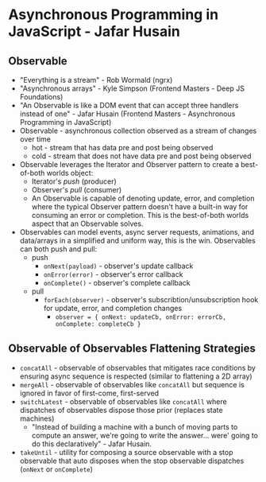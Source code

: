 # Asynchronous Programming in JavaScript - Jafar Husain

## Observable
- "Everything is a stream" - Rob Wormald (ngrx)
- "Asynchronous arrays" - Kyle Simpson (Frontend Masters - Deep JS Foundations)
- "An Observable is like a DOM event that can accept three handlers instead of one" - Jafar Husain (Frontend Masters - Asynchronous Programming in JavaScript)
- Observable - asynchronous collection observed as a stream of changes over time
  - hot - stream that has data pre and post being observed
  - cold - stream that does not have data pre and post being observed
- Observable leverages the Iterator and Observer pattern to create a best-of-both worlds object:
  - Iterator's *push* (producer)
  - Observer's *pull* (consumer)
  - An Observable is capable of denoting update, error, and completion where the typical Observer pattern doesn't have a built-in way for consuming an error or completion. This is the best-of-both worlds aspect that an Observable solves.
- Observables can model events, async server requests, animations, and data/arrays in a simplified and uniform way, this is the win. Observables can both push and pull:
  - push
    - `onNext(payload)` - observer's update callback
    - `onError(error)` - observer's error callback
    - `onComplete()` - observer's complete callback
  - pull
    - `forEach(observer)` - observer's subscribtion/unsubscription hook for update, error, and completion changes
      - `observer = { onNext: updateCb, onError: errorCb, onComplete: completeCb }`
      
## Observable of Observables Flattening Strategies

- `concatAll` - observable of observables that mitigates race conditions by ensuring async sequence is respected (similar to flattening a 2D array)
- `mergeAll` - observable of observables like `concatAll` but sequence is ignored in favor of first-come, first-served
- `switchLatest` - observable of observables like `concatAll` where dispatches of observables dispose those prior (replaces state machines)
  - "Instead of building a machine with a bunch of moving parts to compute an answer, we're going to write the answer... were' going to do this declaratively" - Jafar Husain.
- `takeUntil` - utility for composing a source observable with a stop observable that auto disposes when the stop observable dispatches (`onNext` or `onComplete`)

